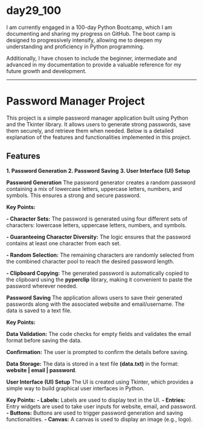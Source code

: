# day29_100
I am currently engaged in a 100-day Python Bootcamp, which I am documenting and sharing my progress on GitHub. The boot camp is designed to progressively intensify, allowing me to deepen my understanding and proficiency in Python programming.

Additionally, I have chosen to include the beginner, intermediate and advanced in my documentation to provide a valuable reference for my future growth and development.

----------------
# Password Manager Project
This project is a simple password manager application built using Python and the Tkinter library. It allows users to generate strong passwords, save them securely, and retrieve them when needed. Below is a detailed explanation of the features and functionalities implemented in this project.

## Features
__1. Password Generation__
__2. Password Saving__
__3. User Interface (UI) Setup__

**Password Generation**
The password generator creates a random password containing a mix of lowercase letters, uppercase letters, numbers, and symbols. This ensures a strong and secure password.

**Key Points:**

__- Character Sets:__ The password is generated using four different sets of characters: lowercase letters, uppercase letters, numbers, and symbols.

__- Guaranteeing Character Diversity:__ The logic ensures that the password contains at least one character from each set.

__- Random Selection:__ The remaining characters are randomly selected from the combined character pool to reach the desired password length.

__- Clipboard Copying:__ The generated password is automatically copied to the clipboard using the __pyperclip__ library, making it convenient to paste the password wherever needed.

**Password Saving**
The application allows users to save their generated passwords along with the associated website and email/username. The data is saved to a text file.

__Key Points:__

__Data Validation:__ The code checks for empty fields and validates the email format before saving the data.

__Confirmation:__ The user is prompted to confirm the details before saving.

__Data Storage:__ The data is stored in a text file __(data.txt)__ in the format: __website | email | password__.

**User Interface (UI) Setup**
The UI is created using Tkinter, which provides a simple way to build graphical user interfaces in Python.

__Key Points:__
__- Labels:__ Labels are used to display text in the UI.
__- Entries:__ Entry widgets are used to take user inputs for website, email, and password.
__- Buttons:__ Buttons are used to trigger password generation and saving functionalities.
__- Canvas:__ A canvas is used to display an image (e.g., logo).











   
